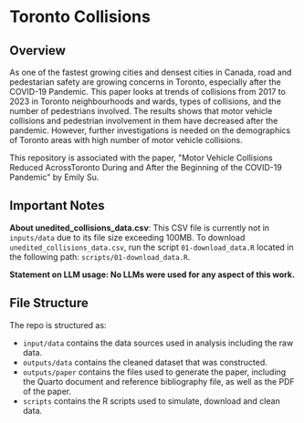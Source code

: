 # Toronto Collisions

## Overview
As one of the fastest growing cities and densest cities in Canada, road and pedestarian safety are growing concerns in Toronto, especially after the COVID-19 Pandemic. This paper looks at trends of collisions from 2017 to 2023 in Toronto neighbourhoods and wards, types of collisions, and the number of pedestrians involved. The results shows that motor vehicle collisions and pedestrian involvement in them have decreased after the pandemic. However, further investigations is needed on the demographics of Toronto areas with high number of motor vehicle collisions.

This repository is associated with the paper, "Motor Vehicle Collisions Reduced AcrossToronto During and After the Beginning of the COVID-19 Pandemic" by Emily Su. 

## Important Notes
**About unedited_collisions_data.csv**: This CSV file is currently not in `inputs/data`
due to its file size exceeding 100MB. To download `unedited_collisions_data.csv`, 
run the script `01-download_data.R` located in the following path: `scripts/01-download_data.R`. 

**Statement on LLM usage: No LLMs were used for any aspect of this work.**

## File Structure

The repo is structured as:

-   `input/data` contains the data sources used in analysis including the raw data.
-   `outputs/data` contains the cleaned dataset that was constructed.
-   `outputs/paper` contains the files used to generate the paper, including the Quarto document and reference bibliography file, as well as the PDF of the paper. 
-   `scripts` contains the R scripts used to simulate, download and clean data.